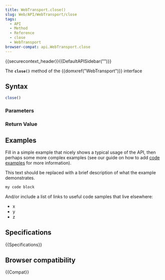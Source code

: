 ```yaml
---
title: WebTransport.close()
slug: Web/API/WebTransport/close
tags:
  - API
  - Method
  - Reference
  - close
  - WebTransport
browser-compat: api.WebTransport.close
---
```

{{securecontext_header}}{{DefaultAPISidebar("")}}

The **`close()`** method of the {{domxref("WebTransport")}} interface 

## Syntax

```js
close()
```

### Parameters



### Return Value



## Examples

Fill in a simple example that nicely shows a typical usage of the API, then perhaps some more complex examples (see our guide on how to add [code examples](/en-US/docs/MDN/Contribute/Structures/Code_examples) for more information).

This text should be replaced with a brief description of what the example demonstrates.

```js
my code block
```

And/or include a list of links to useful code samples that live elsewhere:

*   x
*   y
*   z

## Specifications

{{Specifications}}

## Browser compatibility

{{Compat}}


